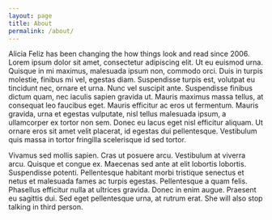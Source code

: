 ```yaml
---
layout: page
title: About
permalink: /about/
---
```


Alicia Feliz has been changing the how things look and read since 2006. Lorem ipsum dolor sit amet, consectetur adipiscing elit. Ut eu euismod urna. Quisque in mi maximus, malesuada ipsum non, commodo orci. Duis in turpis molestie, finibus mi vel, egestas diam. Suspendisse turpis est, volutpat eu tincidunt nec, ornare et urna. Nunc vel suscipit ante. Suspendisse finibus dictum quam, nec iaculis sapien gravida ut. Mauris maximus massa tellus, at consequat leo faucibus eget. Mauris efficitur ac eros ut fermentum. Mauris gravida, urna et egestas vulputate, nisl tellus malesuada ipsum, a ullamcorper ex tortor non sem. Donec eu lacus eget nisl efficitur aliquam. Ut ornare eros sit amet velit placerat, id egestas dui pellentesque. Vestibulum quis massa in tortor fringilla scelerisque id sed tortor.

Vivamus sed mollis sapien. Cras ut posuere arcu. Vestibulum at viverra arcu. Quisque et congue ex. Maecenas sed ante at elit lobortis lobortis. Suspendisse potenti. Pellentesque habitant morbi tristique senectus et netus et malesuada fames ac turpis egestas. Pellentesque a quam felis. Phasellus efficitur nulla at ultrices gravida. Donec in enim augue. Praesent eu sagittis dui. Sed eget pellentesque urna, at rutrum erat. She will also stop talking in third person.
